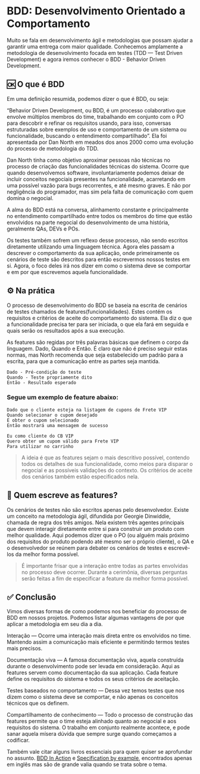 # BDD: Desenvolvimento Orientado a Comportamento

Muito se fala em desenvolvimento ágil e metodologias que possam ajudar a garantir uma entrega com maior qualidade. Conhecemos amplamente a metodologia de desenvolvimento focada em testes (TDD — Test Driven Development) e agora iremos conhecer o BDD - Behavior Driven Development.

## 🆗 O que é BDD

Em uma definição resumida, podemos dizer o que é BDD, ou seja:

“Behavior Driven Development, ou BDD, é um processo colaborativo que envolve múltiplos membros do time, trabalhando em conjunto com o PO para descobrir e refinar os requisitos usando, para isso, conversas estruturadas sobre exemplos de uso e comportamento de um sistema ou funcionalidade, buscando o entendimento compartilhado”. Ela foi apresentada por Dan North em meados dos anos 2000 como uma evolução do processo de metodologia do TDD.

Dan North tinha como objetivo aproximar pessoas não técnicas no processo de criação das funcionalidades técnicas do sistema. Ocorre que quando desenvolvemos software, involuntariamente podemos deixar de incluir conceitos negociais presentes na funcionalidade, acarretando em uma possível vazão para bugs recorrentes, e até mesmo graves. E não por negligência do programador, mas sim pela falta de comunicação com quem domina o negocial.

A alma do BDD está na conversa, alinhamento constante e principalmente no entendimento compartilhado entre todos os membros do time que estão envolvidos na parte negocial do desenvolvimento de uma história, geralmente QAs, DEVs e POs. 

Os testes também sofrem um reflexo desse processo, não sendo escritos diretamente utilizando uma linguagem técnica. Agora eles passam a descrever o comportamento da sua aplicação, onde primeiramente os cenários de teste são descritos para então escrevermos nossos testes em si. Agora, o foco deles irá nos dizer em como o sistema deve se comportar e em por que escrevemos aquela funcionalidade.

## ⚙ Na prática

O processo de desenvolvimento do BDD se baseia na escrita de cenários de testes chamados de features(funcionalidades). Estes contém os requisitos e critérios de aceite do comportamento do sistema. Ela diz o que a funcionalidade precisa ter para ser iniciada, o que ela fará em seguida e quais serão os resultados após a sua execução.

As features são regidas por três palavras básicas que definem o corpo da linguagem. Dado, Quando e Então. É claro que não é preciso seguir estas normas, mas North recomenda que seja estabelecido um padrão para a escrita, para que a comunicação entre as partes seja mantida.

```text
Dado - Pré-condição do teste
Quando - Teste propriamente dito
Então - Resultado esperado
```

### Segue um exemplo de feature abaixo:

```gherkin
Dado que o cliente esteja na listagem de cupons de Frete VIP
Quando selecionar o cupom desejado
E obter o cupom selecionado
Então mostrará uma mensagem de sucesso

Eu como cliente do CB VIP
Quero obter um cupom válido para Frete VIP
Para utilizar no carrinho
```

> A ideia é que as features sejam o mais descritivo possível, contendo todos os detalhes de sua funcionalidade, como meios para disparar o negocial e as possíveis validações do contexto. Os critérios de aceite dos cenários também estão especificados nela.

## 🎯 Quem escreve as features?

Os cenários de testes não são escritos apenas pelo desenvolvedor. Existe um conceito na metodologia ágil, difundida por Georgie Dinwiddie, chamada de regra dos três amigos. Nela existem três agentes principais que devem interagir diretamente entre si para construir um produto com melhor qualidade. Aqui podemos dizer que o PO (ou alguém mais próximo dos requisitos do produto podendo até mesmo ser o próprio cliente), o QA e o desenvolvedor se reúnem para debater os cenários de testes e escrevê-los da melhor forma possível.

> É importante frisar que a interação entre todas as partes envolvidas no processo deve ocorrer. Durante a cerimônia, diversas perguntas serão feitas a fim de especificar a feature da melhor forma possível.

## ✅ Conclusão

Vimos diversas formas de como podemos nos beneficiar do processo de BDD em nossos projetos. Podemos listar algumas vantagens de por que aplicar a metodologia em seu dia a dia.

Interação — Ocorre uma interação mais direta entre os envolvidos no time. Mantendo assim a comunicação mais eficiente e permitindo termos testes mais precisos.

Documentação viva — A famosa documentação viva, aquela construída durante o desenvolvimento pode ser levada em consideração. Aqui as features servem como documentação da sua aplicação. Cada feature define os requisitos do sistema e todos os seus critérios de aceitação.

Testes baseados no comportamento — Dessa vez temos testes que nos dizem como o sistema deve se comportar, e não apenas os conceitos técnicos que os definem.

Compartilhamento de conhecimento — Todo o processo de construção das features permite que o time esteja alinhado quanto ao negocial e aos requisitos do sistema. O trabalho em conjunto realmente acontece, e pode sanar aquela mísera dúvida que sempre surge quando começamos a codificar.

Também vale citar alguns livros essenciais para quem quiser se aprofundar no assunto. [BDD In Action](https://amzn.to/2ERdM3a) e [Specification by example](https://amzn.to/2HVePBm), encontrados apenas em inglês mas são de grande valia quando se trata sobre o tema.
